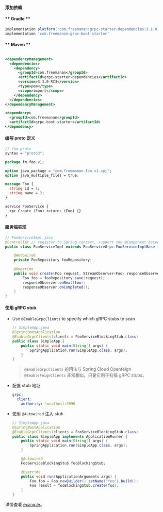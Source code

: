 #### 添加依赖

<!-- tabs:start -->

#### ** Gradle **

```groovy
implementation platform('com.freemanan:grpc-starter-dependencies:3.1.0-RC3')
implementation 'com.freemanan:grpc-boot-starter'
```

#### ** Maven **

```xml

<dependencyManagement>
  <dependencies>
    <dependency>
      <groupId>com.freemanan</groupId>
      <artifactId>grpc-starter-dependencies</artifactId>
      <version>3.1.0-RC3</version>
      <type>pom</type>
      <scope>import</scope>
    </dependency>
  </dependencies>
</dependencyManagement>

<dependency>
  <groupId>com.freemanan</groupId>
  <artifactId>grpc-boot-starter</artifactId>
</dependency>
```

<!-- tabs:end -->

#### 编写 proto 定义

```protobuf
// foo.proto
syntax = "proto3";

package fm.foo.v1;

option java_package = "com.freemanan.foo.v1.api";
option java_multiple_files = true;

message Foo {
  string id = 1;
  string name = 2;
}

service FooService {
  rpc Create (Foo) returns (Foo) {}
}
```

#### 服务端实现

```java
// FooServiceImpl.java
@Controller // register to Spring context, support any @Component based annotation
public class FooServiceImpl extends FooServiceGrpc.FooServiceImplBase {

    @Autowired
    private FooRepository fooRepository;
    
    @Override
    public void create(Foo request, StreamObserver<Foo> responseObserver) {
        Foo foo = fooRepository.save(request);
        responseObserver.onNext(foo);
        responseObserver.onCompleted();
    }
}
```

#### 使用 gRPC stub

- Use `@EnableGrpcClients` to specify which gRPC stubs to scan

    ```java
    // SimpleApp.java
    @SpringBootApplication
    @EnableGrpcClients(clients = FooServiceBlockingStub.class)
    public class SimpleApp {
        public static void main(String[] args) {
            SpringApplication.run(SimpleApp.class, args);
        }
    }
    ```

    > `@EnableGrpcClients` 的用法与 Spring Cloud Openfeign `@EnableFeignClients` 非常相似，只是它用于扫描 gRPC stubs。

- 配置 stub 地址

    ```yaml
    grpc:
      client:
        authority: localhost:9090
    ```

- 使用 `@Autowired` 注入 stub

    ```java
    // SimpleApp.java
    @SpringBootApplication
    @EnableGrpcClients(clients = FooServiceBlockingStub.class)
    public class SimpleApp implements ApplicationRunner {
        public static void main(String[] args) {
            SpringApplication.run(SimpleApp.class, args);
        }
    
        @Autowired
        FooServiceBlockingStub fooBlockingStub;
    
        @Override
        public void run(ApplicationArguments args) {
            Foo foo = Foo.newBuilder().setName("foo").build();
            Foo result = fooBlockingStub.create(foo);
        }
    }
    ```

详情查看 [example](https://github.com/DanielLiu1123/grpc-starter/tree/main/examples/simple)。
